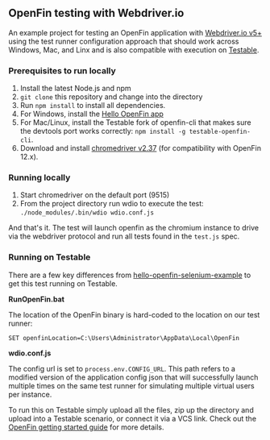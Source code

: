 ## OpenFin testing with Webdriver.io

An example project for testing an OpenFin application with [Webdriver.io v5+](https://webdriver.io) using the test runner configuration approach that should work across Windows, Mac, and Linx and is also compatible with execution on [Testable](https://testable.io).

### Prerequisites to run locally

1. Install the latest Node.js and npm
2. `git clone` this repository and change into the directory
3. Run `npm install` to install all dependencies.
4. For Windows, install the [Hello OpenFin app](https://install.openfin.co/download/?config=https%3A%2F%2Fcdn.openfin.co%2Fdemos%2Fhello%2Fapp.json&fileName=HelloOpenFin&supportEmail=support%40openfin.co)
5. For Mac/Linux, install the Testable fork of openfin-cli that makes sure the devtools port works correctly: `npm install -g testable-openfin-cli`.
6. Download and install [chromedriver v2.37](https://chromedriver.storage.googleapis.com/index.html?path=2.37/) (for compatibility with OpenFin 12.x).

### Running locally

1. Start chromedriver on the default port (9515)
2. From the project directory run wdio to execute the test: `./node_modules/.bin/wdio wdio.conf.js`

And that's it. The test will launch openfin as the chromium instance to drive via the webdriver protocol and run all tests found in the `test.js` spec.

### Running on Testable

There are a few key differences from [hello-openfin-selenium-example](https://github.com/openfin/hello-openfin-selenium-example) to get this test running on Testable.

**RunOpenFin.bat**

The location of the OpenFin binary is hard-coded to the location on our test runner:

```
SET openfinLocation=C:\Users\Administrator\AppData\Local\OpenFin
```

**wdio.conf.js**

The config url is set to ``process.env.CONFIG_URL``. This path refers to a modified version of the application config json that will successfully launch multiple times on the same test runner for simulating multiple virtual users per instance.

To run this on Testable simply upload all the files, zip up the directory and upload into a Testable scenario, or connect it via a VCS link. Check out the [OpenFin getting started guide](https://docs.testable.io/getting-started/openfin.html) for more details.

